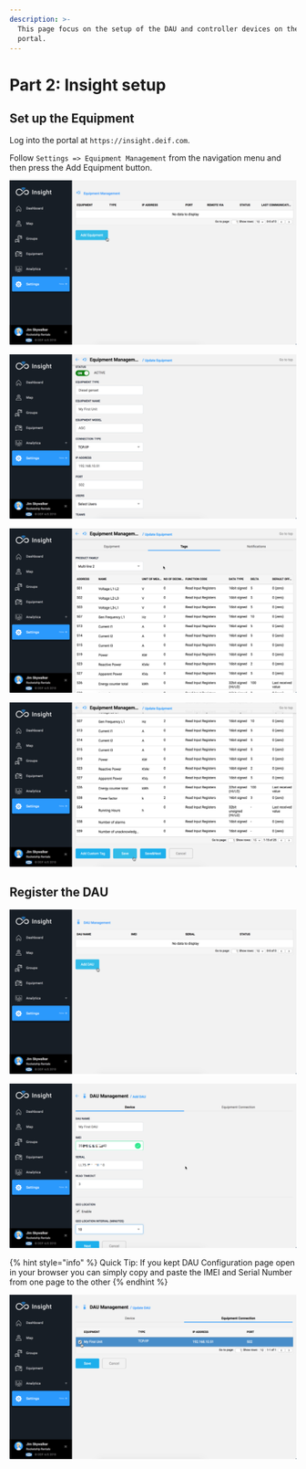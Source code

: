 ```yaml
---
description: >-
  This page focus on the setup of the DAU and controller devices on the Insight
  portal.
---
```


# Part 2: Insight setup

## Set up the Equipment

Log into the portal at `https://insight.deif.com`.

Follow `Settings => Equipment Management` from the navigation menu and then press the Add Equipment button.

![](../../.gitbook/assets/equipment_add1.png)

![](../../.gitbook/assets/equip_add1.png)

![](../../.gitbook/assets/equip_tags.png)

![](../../.gitbook/assets/equip_tags2.png)

## Register the DAU

![](../../.gitbook/assets/dau_add1.png)

![](../../.gitbook/assets/dau_add2.png)

{% hint style="info" %}
Quick Tip: If you kept DAU Configuration page open in your browser you can simply copy and paste the IMEI and Serial Number from one page to the other
{% endhint %}

![Link the Equipment to the DAU](../../.gitbook/assets/dau_equip_connect.png)

